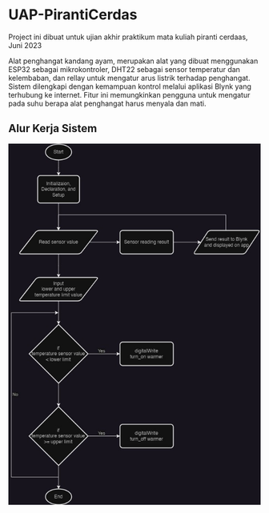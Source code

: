 # UAP-PirantiCerdas
Project ini dibuat untuk ujian akhir praktikum mata kuliah piranti cerdaas, Juni 2023

Alat penghangat kandang ayam, merupakan alat yang dibuat menggunakan ESP32 sebagai mikrokontroler, DHT22 sebagai sensor temperatur dan kelembaban, dan rellay untuk mengatur arus listrik terhadap penghangat. Sistem dilengkapi dengan kemampuan kontrol melalui aplikasi Blynk yang terhubung ke internet. Fitur ini memungkinkan pengguna untuk mengatur pada suhu berapa alat penghangat harus menyala dan mati.

## Alur Kerja Sistem
![Alt text](https://github.com/unggaputra/UAP-PirantiCerdas/blob/main/uploads/Flowchart%20sistem%20IoT.jpg) 
